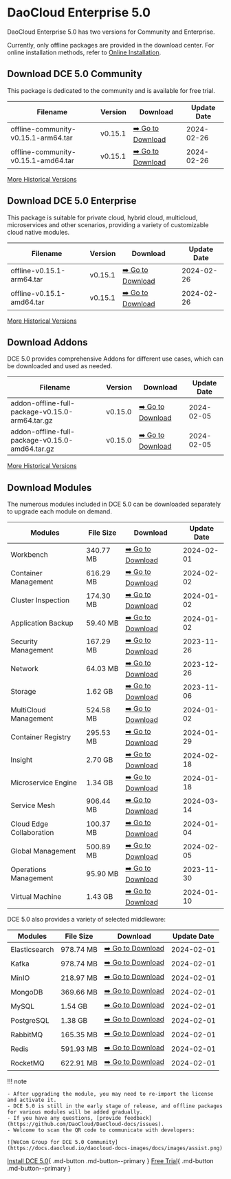 # DaoCloud Enterprise 5.0

DaoCloud Enterprise 5.0 has two versions for Community and Enterprise.

Currently, only offline packages are provided in the download center. For online installation methods, refer to [Online Installation](../install/index.md).

## Download DCE 5.0 Community

This package is dedicated to the community and is available for free trial.

| Filename | Version | Download | Update Date |
| -------- | ------- | --------- | ----------- |
| offline-community-v0.15.1-arm64.tar | v0.15.1 | [:arrow_right: Go to Download](./free/dce5-installer-v0.15.1.md) | 2024-02-26 |
| offline-community-v0.15.1-amd64.tar | v0.15.1 | [:arrow_right: Go to Download](./free/dce5-installer-v0.15.1.md) | 2024-02-26 |

[More Historical Versions](./free/dce5-installer-history.md)

## Download DCE 5.0 Enterprise

This package is suitable for private cloud, hybrid cloud, multicloud, microservices and other scenarios, providing a variety of customizable cloud native modules.

| Filename | Version | Download | Update Date |
| -------- | ------- | -------- | ----------- |
| offline-v0.15.1-arm64.tar | v0.15.1 | [:arrow_right: Go to Download](./business/dce5-installer-v0.15.1.md) | 2024-02-26 |
| offline-v0.15.1-amd64.tar | v0.15.1 | [:arrow_right: Go to Download](./business/dce5-installer-v0.15.1.md) | 2024-02-26 |

[More Historical Versions](./business/dce5-installer-history.md)

## Download Addons

DCE 5.0 provides comprehensive Addons for different use cases, which can be downloaded and used as needed.

| Filename | Version | Download | Update Date |
| -------- | ------- | -------- | ----------- |
| addon-offline-full-package-v0.15.0-arm64.tar.gz | v0.15.0 | [:arrow_right: Go to Download](./addon/v0.15.0.md) | 2024-02-05 |
| addon-offline-full-package-v0.15.0-amd64.tar.gz | v0.15.0 | [:arrow_right: Go to Download](./addon/v0.15.0.md) | 2024-02-05 |

[More Historical Versions](./addon/history.md)

## Download Modules

The numerous modules included in DCE 5.0 can be downloaded separately to upgrade each module on demand.

| Modules | File Size | Download | Update Date |
| ------- | --------- | -------- | ----------- |
| Workbench | 340.77 MB | [:arrow_right: Go to Download](./modules/amamba.md) | 2024-02-01 |
| Container Management | 616.29 MB | [:arrow_right: Go to Download](./modules/kpanda.md) | 2024-02-02 |
| Cluster Inspection | 174.30 MB | [:arrow_right: Go to Download](./modules/kcollie.md) | 2024-01-02 |
| Application Backup | 59.40 MB | [:arrow_right: Go to Download](./modules/kcoral.md) | 2024-01-02 |
| Security Management | 167.29 MB | [:arrow_right: Go to Download](./modules/dowl.md) | 2023-11-26 |
| Network | 64.03 MB | [:arrow_right: Go to Download](./modules/spidernet.md) | 2023-12-26 |
| Storage | 1.62 GB | [:arrow_right: Go to Download](./modules/hwameistor.md)| 2023-11-06 |
| MultiCloud Management | 524.58 MB | [:arrow_right: Go to Download](./modules/kairship.md) | 2024-01-02 |
| Container Registry | 295.53 MB | [:arrow_right: Go to Download](./modules/kangaroo.md) | 2024-01-29 |
| Insight | 2.70 GB | [:arrow_right: Go to Download](./modules/insight.md) | 2024-02-18 |
| Microservice Engine | 1.34 GB | [:arrow_right: Go to Download](./modules/skoala.md) | 2024-01-18 |
| Service Mesh | 906.44 MB | [:arrow_right: Go to Download](./modules/mspider.md) | 2024-03-14 |
| Cloud Edge Collaboration | 100.37 MB | [:arrow_right: Go to Download](./modules/kant.md) | 2024-01-04 |
| Global Management | 500.89 MB | [:arrow_right: Go to Download](./modules/ghippo.md) | 2024-02-05 |
| Operations Management | 95.90 MB | [:arrow_right: Go to Download](./modules/gmagpie.md) | 2023-11-30 |
| Virtual Machine | 1.43 GB | [:arrow_right: Go to Download](./modules/virtnest.md) | 2024-01-10 |

DCE 5.0 also provides a variety of selected middleware:

| Modules | File Size | Download | Update Date |
| ------- | --------- | -------- | ------------|
| Elasticsearch | 978.74 MB | [:arrow_right: Go to Download](./modules/middleware/elasticsearch.md) |2024-02-01|
| Kafka | 978.74 MB | [:arrow_right: Go to Download](./modules/middleware/kafka.md) |2024-02-01|
| MinIO | 218.97 MB | [:arrow_right: Go to Download](./modules/middleware/minio.md) |2024-02-01|
| MongoDB | 369.66 MB | [:arrow_right: Go to Download](./modules/middleware/mongodb.md) |2024-02-01|
| MySQL | 1.54 GB | [:arrow_right: Go to Download](./modules/middleware/mysql.md) |2024-02-01|
| PostgreSQL | 1.38 GB | [:arrow_right: Go to Download](./modules/middleware/postgresql.md) |2024-02-01|
| RabbitMQ | 165.35 MB | [:arrow_right: Go to Download](./modules/middleware/rabbitmq.md) |2024-02-01|
| Redis | 591.93 MB | [:arrow_right: Go to Download](./modules/middleware/redis.md) |2024-02-01|
| RocketMQ | 622.91 MB | [:arrow_right: Go to Download](./modules/middleware/rocketmq.md) |2024-02-01|

!!! note

    - After upgrading the module, you may need to re-import the license and activate it.
    - DCE 5.0 is still in the early stage of release, and offline packages for various modules will be added gradually.
    - If you have any questions, [provide feedback](https://github.com/DaoCloud/DaoCloud-docs/issues).
    - Welcome to scan the QR code to communicate with developers:

    ![WeCom Group for DCE 5.0 Community](https://docs.daocloud.io/daocloud-docs-images/docs/images/assist.png)

[Install DCE 5.0](../install/index.md){ .md-button .md-button--primary }
[Free Trial](../dce/license0.md){ .md-button .md-button--primary }
